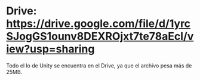 # Drive: https://drive.google.com/file/d/1yrcSJogGS1ounv8DEXROjxt7te78aEcl/view?usp=sharing
Todo el lo de Unity se encuentra en el Drive, ya que el archivo pesa más de 25MB.
